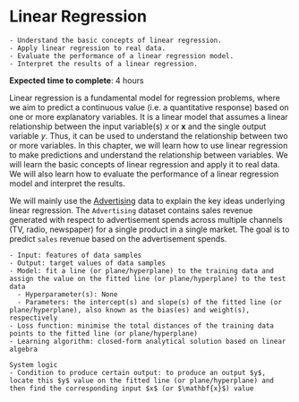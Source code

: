 # Linear Regression

<!-- ```{admonition} Status
Ready for review and feedback
``` -->

```{admonition} Objectives
- Understand the basic concepts of linear regression.
- Apply linear regression to real data.
- Evaluate the performance of a linear regression model.
- Interpret the results of a linear regression.
```

**Expected time to complete**: 4 hours

Linear regression is a fundamental model for regression problems, where we aim to predict a continuous value (i.e. a quantitative response) based on one or more explanatory variables. It is a linear model that assumes a linear relationship between the input variable(s) $x$ or $\mathbf{x}$ and the single output variable $y$. Thus, it can be used to understand the relationship between two or more variables. In this chapter, we will learn how to use linear regression to make predictions and understand the relationship between variables. We will learn the basic concepts of linear regression and apply it to real data. We will also learn how to evaluate the performance of a linear regression model and interpret the results.

We will mainly use the [Advertising](https://github.com/pykale/transparentML/blob/main/data/Advertising.csv) data to explain the key ideas underlying linear regression. The `Advertising` dataset contains sales revenue generated with respect to advertisement spends across multiple channels (TV, radio, newspaper) for a single product in a single market. The goal is to predict `sales` revenue based on the advertisement spends.

<!-- By analysing this dataset, we will try to answer the 7 following questions:

1. Is there a relationship between advertising budget and sales?
2. How strong is the relationship between advertising budget and sales?
3. Which media are associated with sales?
4. How large is the association between each medium and sales?
5. How accurately can we predict future sales?
6. Is the relationship linear?
7. Is there synergy among the advertising media? -->

```{admonition} Ingredients
- Input: features of data samples
- Output: target values of data samples
- Model: fit a line (or plane/hyperplane) to the training data and assign the value on the fitted line (or plane/hyperplane) to the test data
  - Hyperparameter(s): None
  - Parameters: the intercept(s) and slope(s) of the fitted line (or plane/hyperplane), also known as the bias(es) and weight(s), respectively
- Loss function: minimise the total distances of the training data points to the fitted line (or plane/hyperplane)
- Learning algorithm: closed-form analytical solution based on linear algebra
```

```{admonition} System transparency
System logic
- Condition to produce certain output: to produce an output $y$, locate this $y$ value on the fitted line (or plane/hyperplane) and then find the corresponding input $x$ (or $\mathbf{x}$) value
```

<!-- Generated by Copilot -->
<!-- This chapter introduces the linear regression model, which is the most common model used in statistics and machine learning. The l -->

<!-- parameters that must be estimated from the data is the same as the number of input variables. The linear regression model is also a linear model, meaning that the model output $y$ is a linear function of the model coefficients `(β)`. The linear regression model is a supervised learning model, meaning that it is trained on data that contains the input and output variables that we are interested in modelling. The linear regression model is a predictive modelling problem, meaning that we are interested in using the model to make predictions on new data. The linear regression model is a regression model, meaning that the output variable $y$ is a real value, such as a price or a probability. The linear regression model is a simple model, meaning that it has a small number of parameters, and is easy to interpret. The linear regression model is a closed-form model, meaning that the model can be fit directly without the use of iterative optimization algorithms. The linear regression model is a model that can be used for both regression and classification predictive modelling problems. The linear regression model is a model that can be used for both regression and classification predictive modelling problems. -->

<!-- - [Load Datasets](#Load-Datasets)
- [3.1 Simple Linear Regression](#3.1-Simple-Linear-Regression)
- [3.2 Multiple Linear Regression](#3.2-Multiple-Linear-Regression)
- [3.3 Other Considerations in the Regression Model](#3.3-Other-Considerations-in-the-Regression-Model) -->
